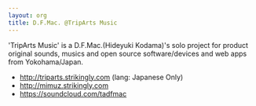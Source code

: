 ```yaml
---
layout: org
title: D.F.Mac. @TripArts Music
---
```

'TripArts Music' is a D.F.Mac.(Hideyuki Kodama)'s solo project for product original sounds, musics and open source software/devices and web apps from Yokohama/Japan.

- <http://triparts.strikingly.com> (lang: Japanese Only)
- <http://mimuz.strikingly.com>
- <https://soundcloud.com/tadfmac>
